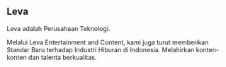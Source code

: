 ## Leva

Leva adalah Perusahaan Teknologi.

Melalui Leva Entertainment and Content, kami juga turut memberikan Standar Baru terhadap Industri Hiburan di Indonesia. Melahirkan konten-konten dan talenta berkualitas.
